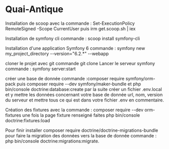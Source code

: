 # Quai-Antique

Installation de scoop avec la commande : Set-ExecutionPolicy RemoteSigned -Scope CurrentUser puis irm get.scoop.sh | iex

Installation de symfony cli  commande :  scoop install symfony-cli

Installation d'une application Symfony 6 commande :  symfony new my_project_directory --version="6.2.*" --webapp

cloner le projet avec git commande git clone
Lancer le serveur symfony commande : symfony server:start

créer une base de donnée commande :composer require symfony/orm-pack puis composer require --dev symfony/maker-bundle et php bin/console doctrine:database:create par la suite créer un fichier .env.local et y mettre les données concernant votre base de donnée url, nom, version du serveur et mettre tous ce qui est dans votre fichier .env en commentaire.

Création des fixtures avec la commande : composer require --dev orm-fixtures une fois la page fixture renseigné faites php bin/console doctrine:fixtures:load

Pour finir installer  composer require doctrine/doctrine-migrations-bundle pour faire la migration des données vers la base de donnée commande : php bin/console doctrine:migrations:migrate.



